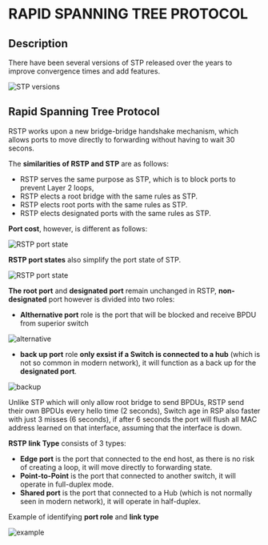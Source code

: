 # RAPID SPANNING TREE PROTOCOL
## Description
There have been several versions of STP released over the years to improve convergence times and add features.

![STP versions](./Picture/RSTP/ListSpanningTree.png)


## Rapid Spanning Tree Protocol
RSTP works upon a new bridge-bridge handshake mechanism, which allows ports to move directly to forwarding without having to wait 30 secons.

The **similarities of RSTP and STP** are as follows:
- RSTP serves the same purpose as STP, which is to block ports to prevent Layer 2 loops,
- RSTP elects a root bridge with the same rules as STP.
- RSTP elects root ports with the same rules as STP.
- RSTP elects designated ports with the same rules as STP.

**Port cost**, however, is different as follows:

![RSTP port state](https://github.com/Catcurity123/TNE10006/blob/main/Picture/RSTP/SpanningTreeCost.png?raw=true)

**RSTP port states** also simplify the port state of STP.

![RSTP port state](https://github.com/Catcurity123/TNE10006/blob/main/Picture/RSTP/RSTPPortState.png?raw=true)

**The root port** and **designated port** remain unchanged in RSTP, **non-designated** port however is divided into two roles:
- **Althernative port** role is the port that will be blocked and receive BPDU from superior switch

![alternative](https://github.com/Catcurity123/TNE10006/blob/main/Picture/RSTP/Alternative.png?raw=true)

- **back up port** role **only exsist if a Switch is connected to a hub** (which is not so common in modern network), it will function as a back up for the **designated port**.

![backup](https://github.com/Catcurity123/TNE10006/blob/main/Picture/RSTP/Backup.png?raw=true)

Unlike STP which will only allow root bridge to send BPDUs, RSTP send their own BPDUs every hello time (2 seconds), Switch age in RSP also faster with just 3 misses (6 seconds), if after 6 seconds the port will flush all MAC address learned on that interface, assuming that the interface is down.

**RSTP link Type** consists of 3 types:
- **Edge port** is the port that connected to the end host, as there is no risk of creating a loop, it will move directly to forwarding state.
- **Point-to-Point** is the port that connected to another switch, it will operate in full-duplex mode.
- **Shared port** is the port that connected to a Hub (which is not normally seen in modern network), it will operate in half-duplex.

Example of identifying **port role** and **link type**

![example](https://github.com/Catcurity123/TNE10006/blob/main/Picture/RSTP/Example.png?raw=true)
